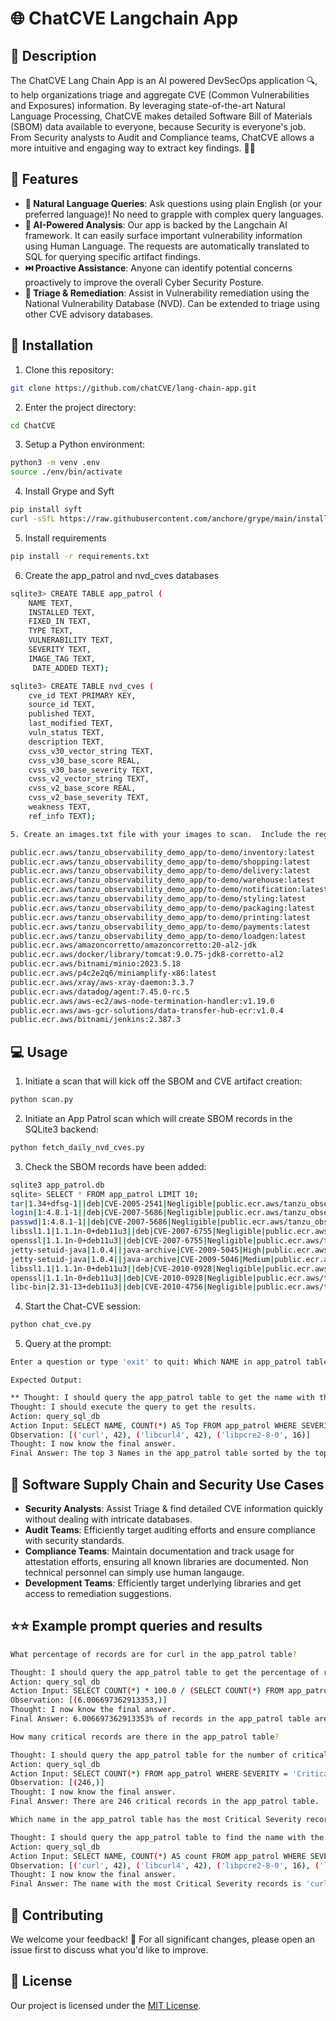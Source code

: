 # 🌐 ChatCVE Langchain App 

## 🎯 Description
The ChatCVE Lang Chain App is an AI powered DevSecOps application 🔍, to help organizations triage and aggregate CVE (Common Vulnerabilities and Exposures) information. By leveraging state-of-the-art Natural Language Processing, ChatCVE makes detailed Software Bill of Materials (SBOM) data available to everyone, because Security is everyone's job.  From Security analysts to Audit and Compliance teams, ChatCVE allows a more intuitive and engaging way to extract key findings. 🤖💬

## 🚀 Features
- **🧠 Natural Language Queries**: Ask questions using plain English (or your preferred language)! No need to grapple with complex query languages. 
- **🔮 AI-Powered Analysis**: Our app is backed by the Langchain AI framework.  It can easily surface important vulnerability information using Human Language.  The requests are automatically translated to SQL for querying specific artifact findings.
- **⏭️ Proactive Assistance**: Anyone can identify potential concerns proactively to improve the overall Cyber Security Posture.
- **🔁 Triage & Remediation**: Assist in Vulnerability remediation using the National Vulnerability Database (NVD).  Can be extended to triage using other CVE advisory databases.

## 📲 Installation

1. Clone this repository:
```bash
git clone https://github.com/chatCVE/lang-chain-app.git
```
2. Enter the project directory:
```bash
cd ChatCVE
```
3. Setup a Python environment:
```bash
python3 -m venv .env
source ./env/bin/activate
```
4. Install Grype and Syft
```bash
pip install syft
curl -sSfL https://raw.githubusercontent.com/anchore/grype/main/install.sh | sh -s -- -b /usr/local/bin
```
5. Install requirements
```bash
pip install -r requirements.txt
```
6. Create the app_patrol and nvd_cves databases
```bash
sqlite3> CREATE TABLE app_patrol (
    NAME TEXT,
    INSTALLED TEXT,
    FIXED_IN TEXT,
    TYPE TEXT,
    VULNERABILITY TEXT,
    SEVERITY TEXT,
    IMAGE_TAG TEXT,
     DATE_ADDED TEXT);

sqlite3> CREATE TABLE nvd_cves (
    cve_id TEXT PRIMARY KEY,
    source_id TEXT,
    published TEXT,
    last_modified TEXT,
    vuln_status TEXT,
    description TEXT,
    cvss_v30_vector_string TEXT,
    cvss_v30_base_score REAL,
    cvss_v30_base_severity TEXT,
    cvss_v2_vector_string TEXT,
    cvss_v2_base_score REAL,
    cvss_v2_base_severity TEXT,
    weakness TEXT,
    ref_info TEXT);

5. Create an images.txt file with your images to scan.  Include the registry, repo, and version tag:

public.ecr.aws/tanzu_observability_demo_app/to-demo/inventory:latest
public.ecr.aws/tanzu_observability_demo_app/to-demo/shopping:latest
public.ecr.aws/tanzu_observability_demo_app/to-demo/delivery:latest
public.ecr.aws/tanzu_observability_demo_app/to-demo/warehouse:latest
public.ecr.aws/tanzu_observability_demo_app/to-demo/notification:latest
public.ecr.aws/tanzu_observability_demo_app/to-demo/styling:latest
public.ecr.aws/tanzu_observability_demo_app/to-demo/packaging:latest
public.ecr.aws/tanzu_observability_demo_app/to-demo/printing:latest
public.ecr.aws/tanzu_observability_demo_app/to-demo/payments:latest
public.ecr.aws/tanzu_observability_demo_app/to-demo/loadgen:latest
public.ecr.aws/amazoncorretto/amazoncorretto:20-al2-jdk
public.ecr.aws/docker/library/tomcat:9.0.75-jdk8-corretto-al2
public.ecr.aws/bitnami/minio:2023.5.18
public.ecr.aws/p4c2e2q6/miniamplify-x86:latest
public.ecr.aws/xray/aws-xray-daemon:3.3.7
public.ecr.aws/datadog/agent:7.45.0-rc.5
public.ecr.aws/aws-ec2/aws-node-termination-handler:v1.19.0
public.ecr.aws/aws-gcr-solutions/data-transfer-hub-ecr:v1.0.4
public.ecr.aws/bitnami/jenkins:2.387.3
```



## 💻 Usage
1. Initiate a scan that will kick off the SBOM and CVE artifact creation:
``` bash
python scan.py
```

2. Initiate an App Patrol scan which will create SBOM records in the SQLite3 backend:
``` bash
python fetch_daily_nvd_cves.py
```

3. Check the SBOM records have been added:
``` bash
sqlite3 app_patrol.db
sqlite> SELECT * FROM app_patrol LIMIT 10;
tar|1.34+dfsg-1||deb|CVE-2005-2541|Negligible|public.ecr.aws/tanzu_observability_demo_app/to-demo/shopping:latest|2023-05-21 15:01:15
login|1:4.8.1-1||deb|CVE-2007-5686|Negligible|public.ecr.aws/tanzu_observability_demo_app/to-demo/shopping:latest|2023-05-21 15:01:15
passwd|1:4.8.1-1||deb|CVE-2007-5686|Negligible|public.ecr.aws/tanzu_observability_demo_app/to-demo/shopping:latest|2023-05-21 15:01:15
libssl1.1|1.1.1n-0+deb11u3||deb|CVE-2007-6755|Negligible|public.ecr.aws/tanzu_observability_demo_app/to-demo/shopping:latest|2023-05-21 15:01:15
openssl|1.1.1n-0+deb11u3||deb|CVE-2007-6755|Negligible|public.ecr.aws/tanzu_observability_demo_app/to-demo/shopping:latest|2023-05-21 15:01:15
jetty-setuid-java|1.0.4||java-archive|CVE-2009-5045|High|public.ecr.aws/tanzu_observability_demo_app/to-demo/shopping:latest|2023-05-21 15:01:15
jetty-setuid-java|1.0.4||java-archive|CVE-2009-5046|Medium|public.ecr.aws/tanzu_observability_demo_app/to-demo/shopping:latest|2023-05-21 15:01:15
libssl1.1|1.1.1n-0+deb11u3||deb|CVE-2010-0928|Negligible|public.ecr.aws/tanzu_observability_demo_app/to-demo/shopping:latest|2023-05-21 15:01:15
openssl|1.1.1n-0+deb11u3||deb|CVE-2010-0928|Negligible|public.ecr.aws/tanzu_observability_demo_app/to-demo/shopping:latest|2023-05-21 15:01:15
libc-bin|2.31-13+deb11u3||deb|CVE-2010-4756|Negligible|public.ecr.aws/tanzu_observability_demo_app/to-demo/shopping:latest|2023-05-21 15:01:15
```

4. Start the Chat-CVE session:
```bash
python chat_cve.py
```

5. Query at the prompt:
```bash
Enter a question or type 'exit' to quit: Which NAME in app_patrol table has the most CRITICAL Severity records?
```
    Expected Output:
```bash
** Thought: I should query the app_patrol table to get the name with the most Critical CVEs. **
Thought: I should execute the query to get the results.
Action: query_sql_db
Action Input: SELECT NAME, COUNT(*) AS Top FROM app_patrol WHERE SEVERITY = 'Critical' GROUP BY NAME ORDER BY Top DESC LIMIT 3
Observation: [('curl', 42), ('libcurl4', 42), ('libpcre2-8-0', 16)]
Thought: I now know the final answer.
Final Answer: The top 3 Names in the app_patrol table sorted by the top count of critical in the severity column are 'curl', 'libcurl4', and 'libpcre2-8-0'.
```


## 🌈 Software Supply Chain and Security Use Cases
- **Security Analysts**: Assist Triage & find detailed CVE information quickly without dealing with intricate databases.
- **Audit Teams**: Efficiently target auditing efforts and ensure compliance with security standards.
- **Compliance Teams**: Maintain documentation and track usage for attestation efforts, ensuring all known libraries are documented.  Non technical personnel can simply use human langauge.
- **Development Teams**: Efficiently target underlying libraries and get access to remediation suggestions.

## ⭐⭐ Example prompt queries and results
```bash
What percentage of records are for curl in the app_patrol table?

Thought: I should query the app_patrol table to get the percentage of records for curl.
Action: query_sql_db
Action Input: SELECT COUNT(*) * 100.0 / (SELECT COUNT(*) FROM app_patrol) FROM app_patrol WHERE NAME = 'curl'
Observation: [(6.006697362913353,)]
Thought: I now know the final answer.
Final Answer: 6.006697362913353% of records in the app_patrol table are for curl.

How many critical records are there in the app_patrol table?

Thought: I should query the app_patrol table for the number of critical records.
Action: query_sql_db
Action Input: SELECT COUNT(*) FROM app_patrol WHERE SEVERITY = 'Critical'
Observation: [(246,)]
Thought: I now know the final answer.
Final Answer: There are 246 critical records in the app_patrol table.

Which name in the app_patrol table has the most Critical Severity records?

Thought: I should query the app_patrol table to find the name with the most Critical Severity records.
Action: query_sql_db
Action Input: SELECT NAME, COUNT(*) AS count FROM app_patrol WHERE SEVERITY = 'Critical' GROUP BY NAME ORDER BY count DESC LIMIT 10;
Observation: [('curl', 42), ('libcurl4', 42), ('libpcre2-8-0', 16), ('libksba8', 15), ('jetty-setuid-java', 14), ('libdb5.3', 9), ('libtasn1-6', 9), ('zlib1g', 8), ('System.Drawing.Common', 7), ('libexpat1', 7)]
Thought: I now know the final answer.
Final Answer: The name with the most Critical Severity records is 'curl' with 42 records.
```


## 🤝 Contributing
We welcome your feedback! 🙌 
For all significant changes, please open an issue first to discuss what you'd like to improve.

## 📃 License
Our project is licensed under the [MIT License](https://choosealicense.com/licenses/mit/).
